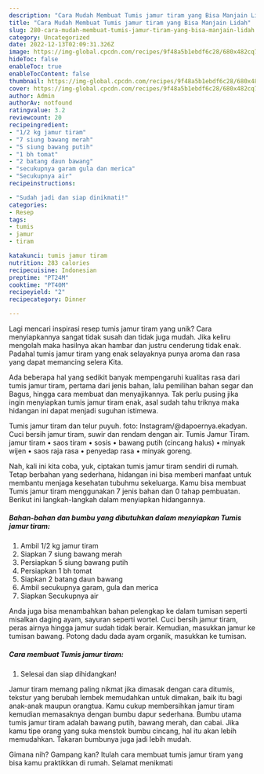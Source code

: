 ```yaml
---
description: "Cara Mudah Membuat Tumis jamur tiram yang Bisa Manjain Lidah"
title: "Cara Mudah Membuat Tumis jamur tiram yang Bisa Manjain Lidah"
slug: 280-cara-mudah-membuat-tumis-jamur-tiram-yang-bisa-manjain-lidah
category: Uncategorized
date: 2022-12-13T02:09:31.326Z
image: https://img-global.cpcdn.com/recipes/9f48a5b1ebdf6c28/680x482cq70/tumis-jamur-tiram-foto-resep-utama.jpg
hideToc: false
enableToc: true
enableTocContent: false
thumbnail: https://img-global.cpcdn.com/recipes/9f48a5b1ebdf6c28/680x482cq70/tumis-jamur-tiram-foto-resep-utama.jpg
cover: https://img-global.cpcdn.com/recipes/9f48a5b1ebdf6c28/680x482cq70/tumis-jamur-tiram-foto-resep-utama.jpg
author: Admin
authorAv: notfound
ratingvalue: 3.2
reviewcount: 20
recipeingredient:
- "1/2 kg jamur tiram"
- "7 siung bawang merah"
- "5 siung bawang putih"
- "1 bh tomat"
- "2 batang daun bawang"
- "secukupnya garam gula dan merica"
- "Secukupnya air"
recipeinstructions:

- "Sudah jadi dan siap dinikmati!"
categories:
- Resep
tags:
- tumis
- jamur
- tiram

katakunci: tumis jamur tiram 
nutrition: 283 calories
recipecuisine: Indonesian
preptime: "PT24M"
cooktime: "PT40M"
recipeyield: "2"
recipecategory: Dinner

---
```





Lagi mencari inspirasi resep tumis jamur tiram yang unik? Cara menyiapkannya sangat tidak susah dan tidak juga mudah. Jika keliru mengolah maka hasilnya akan hambar dan justru cenderung tidak enak. Padahal tumis jamur tiram yang enak selayaknya punya aroma dan rasa yang dapat memancing selera Kita.





Ada beberapa hal yang sedikit banyak mempengaruhi kualitas rasa dari tumis jamur tiram, pertama dari jenis bahan, lalu pemilihan bahan segar dan Bagus, hingga cara membuat dan menyajikannya. Tak perlu pusing jika ingin menyiapkan tumis jamur tiram enak,      asal sudah tahu triknya maka hidangan ini dapat menjadi suguhan istimewa.














Tumis jamur tiram dan telur puyuh. foto: Instagram/@dapoernya.ekadyan. Cuci bersih jamur tiram, suwir dan rendam dengan air. Tumis Jamur Tiram. jamur tiram • saos tiram • sosis • bawang putih (cincang halus) • minyak wijen • saos raja rasa • penyedap rasa • minyak goreng.






Nah, kali ini kita coba, yuk, ciptakan tumis jamur tiram sendiri di rumah. Tetap berbahan yang sederhana, hidangan ini bisa memberi manfaat untuk membantu menjaga kesehatan tubuhmu sekeluarga. Kamu bisa membuat Tumis jamur tiram menggunakan 7 jenis bahan dan 0 tahap pembuatan. Berikut ini langkah-langkah dalam menyiapkan hidangannya.

<!--inarticleads1-->

##### Bahan-bahan dan bumbu yang dibutuhkan dalam menyiapkan Tumis jamur tiram:

1. Ambil 1/2 kg jamur tiram
1. Siapkan 7 siung bawang merah
1. Persiapkan 5 siung bawang putih
1. Persiapkan 1 bh tomat
1. Siapkan 2 batang daun bawang
1. Ambil secukupnya garam, gula dan merica
1. Siapkan Secukupnya air


Anda juga bisa menambahkan bahan pelengkap ke dalam tumisan seperti misalkan daging ayam, sayuran seperti wortel. Cuci bersih jamur tiram, peras airnya hingga jamur sudah tidak berair. Kemudian, masukkan jamur ke tumisan bawang. Potong dadu dada ayam organik, masukkan ke tumisan. 

<!--inarticleads2-->

##### Cara membuat Tumis jamur tiram:


1. Selesai dan siap dihidangkan!

Jamur tiram memang paling nikmat jika dimasak dengan cara ditumis, tekstur yang berubah lembek memudahkan untuk dimakan, baik itu bagi anak-anak maupun orangtua. Kamu cukup membersihkan jamur tiram kemudian memasaknya dengan bumbu dapur sederhana. Bumbu utama tumis jamur tiram adalah bawang putih, bawang merah, dan cabai. Jika kamu tipe orang yang suka menstok bumbu cincang, hal itu akan lebih memudahkan. Takaran bumbunya juga jadi lebih mudah. 

Gimana nih? Gampang kan? Itulah cara membuat tumis jamur tiram yang bisa kamu praktikkan di rumah. Selamat menikmati
